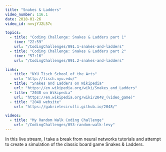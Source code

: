 ```yaml
---
title: "Snakes & Ladders"
video_number: 116.1
date: 2018-01-26
video_id: nvvjYJ2L57c

topics:
  - title: "Coding Challenge: Snakes & Ladders part 1"
    time: "22:59"
    url: "/CodingChallenges/091.1-snakes-and-ladders"
  - title: "Coding Challenge: Snakes & Ladders part 2"
    time: "57:16"
    url: "/CodingChallenges/091.2-snakes-and-ladders"

links:
  - title: "NYU Tisch School of the Arts"
    url: "http://tisch.nyu.edu/"
  - title: "Snakes and Ladders on Wikipedia"
    url: "https://en.wikipedia.org/wiki/Snakes_and_Ladders"
  - title: "2048 on Wikipedia"
    url: "https://en.wikipedia.org/wiki/2048_(video_game)"
  - title: "2048 website"
    url: "https://gabrielecirulli.github.io/2048/"

videos:
  - title: "My Random Walk Coding Challenge"
    url: "/CodingChallenges/053-random-walk-levy"
---
```


In this live stream, I take a break from neural networks tutorials and attempt to create a simulation of the classic board game Snakes & Ladders.
